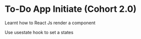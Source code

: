# To-Do App Initiate (Cohort 2.0)

Learnt how to React Js render a component

Use usestate hook to set a states
